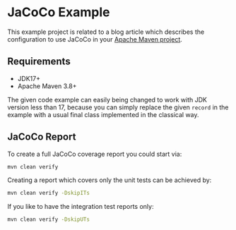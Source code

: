 <!---
 Licensed to the Apache Software Foundation (ASF) under one or more
 contributor license agreements.  See the NOTICE file distributed with
 this work for additional information regarding copyright ownership.
 The ASF licenses this file to You under the Apache License, Version 2.0
 (the "License"); you may not use this file except in compliance with
 the License.  You may obtain a copy of the License at

      http://www.apache.org/licenses/LICENSE-2.0

 Unless required by applicable law or agreed to in writing, software
 distributed under the License is distributed on an "AS IS" BASIS,
 WITHOUT WARRANTIES OR CONDITIONS OF ANY KIND, either express or implied.
 See the License for the specific language governing permissions and
 limitations under the License.
-->
# JaCoCo Example

This example project is related to a blog article which describes the configuration 
to use JaCoCo in your [Apache Maven project][apache-maven].

## Requirements

* JDK17+
* Apache Maven 3.8+

The given code example can easily being changed to work with JDK version less than 17,
because you can simply replace the given `record` in the example with a usual 
final class implemented in the classical way. 

## JaCoCo Report

To create a full JaCoCo coverage report you could start via:

```bash
mvn clean verify
```

Creating a report which covers only the unit tests can be achieved by:

```bash
mvn clean verify -DskipITs
```

If you like to have the integration test reports only:

```bash
mvn clean verify -DskipUTs
```


[apache-maven]: https://maven.apache.org
